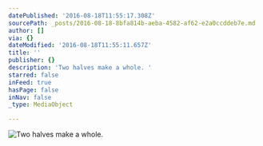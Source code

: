 ```yaml
---
datePublished: '2016-08-18T11:55:17.308Z'
sourcePath: _posts/2016-08-18-8bfa814b-aeba-4582-af62-e2a0ccddeb7e.md
author: []
via: {}
dateModified: '2016-08-18T11:55:11.657Z'
title: ''
publisher: {}
description: 'Two halves make a whole. '
starred: false
inFeed: true
hasPage: false
inNav: false
_type: MediaObject

---
```

![Two halves make a whole. ](https://imgflo.herokuapp.com/graph/vahj1ThiexotieMo/4c0ded8d8c0e7e952f2dcd7b28535fb8/croprotate.jpg?cropheight=3025&cropwidth=2842&degrees=0&input=https%3A%2F%2Fthe-grid-user-content.s3-us-west-2.amazonaws.com%2F19745795-82f8-4875-b9f0-84aaa5ab16e7.jpg&x=0&y=0)